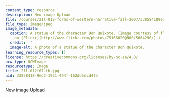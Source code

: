 ```yaml
---
content_type: resource
description: New image Upload
file: /courses/21l-012-forms-of-western-narrative-fall-2007/338584189ed21921494f162db5ecd4fe_21l-012f07-th.jpg
file_type: image/jpeg
image_metadata:
  caption: A statue of the character Don Quixote. (Image courtesy of florriebassingbourn
    on [Flickr](http://www.flickr.com/photos/75166820@N00/5064290/).)
  credit: ''
  image-alt: A photo of a statue of the character Don Quixote.
learning_resource_types: []
license: https://creativecommons.org/licenses/by-nc-sa/4.0/
ocw_type: OCWImage
resourcetype: Image
title: 21l-012f07-th.jpg
uid: 33858418-9ed2-1921-494f-162db5ecd4fe
---
```

New image Upload